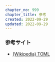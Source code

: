 ```yaml
---
chapter_no: 999
chapter_title: 参考
created: 2022-09-29
updated: 2022-09-29
---
```

### 参考サイト
- [(Wikipedia) TOML](https://ja.wikipedia.org/wiki/TOML)
